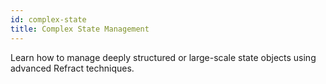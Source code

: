 ```yaml
---
id: complex-state
title: Complex State Management
---
```


Learn how to manage deeply structured or large-scale state objects using advanced Refract techniques.
